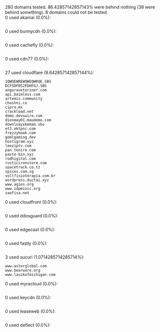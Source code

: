 280 domains tested. 86.42857142857143% were behind nothing (38 were behind something). 8 domains could not be tested.<br>
0 used akamai (0.0%):
```

```

0 used bunnycdn (0.0%):
```

```

0 used cachefly (0.0%):
```

```

0 used cdn77 (0.0%):
```

```

27 used cloudflare (9.642857142857144%):
```
1QWQEWREWQWEQWRQE.SBS
DCFSDFDS2FDHFGJ.SBS
angoraveteriner.com
api.baimless.com
artemis.community
chashni.co
cipro.mx
crackload.net
demo.devswire.com
dienmay01.maudemo.com
downloayxkemam.sbs
et3.ektpnc.com
frezzyhook.com
gomlgaming.dev
hostigram.xyz
leeziptv.com
pan.tenire.com
paste-bin.xyz
rodhigital.com
rusticironstore.com
spacetrack.co.tz
spices.com.sg
vollfisioterapia.com.br
wordpress.ductai.xyz
www.agies.org
www.idpminic.org
zaofisa.net
```

0 used cloudfront (0.0%):
```

```

0 used ddosguard (0.0%):
```

```

0 used edgecast (0.0%):
```

```

0 used fastly (0.0%):
```

```

3 used sucuri (1.0714285714285714%):
```
www.asterglobal.com
www.bearware.org
www.lasikofmichigan.com
```

0 used myracloud (0.0%):
```

```

0 used keycdn (0.0%):
```

```

0 used leaseweb (0.0%):
```

```

0 used deflect (0.0%):
```

```
